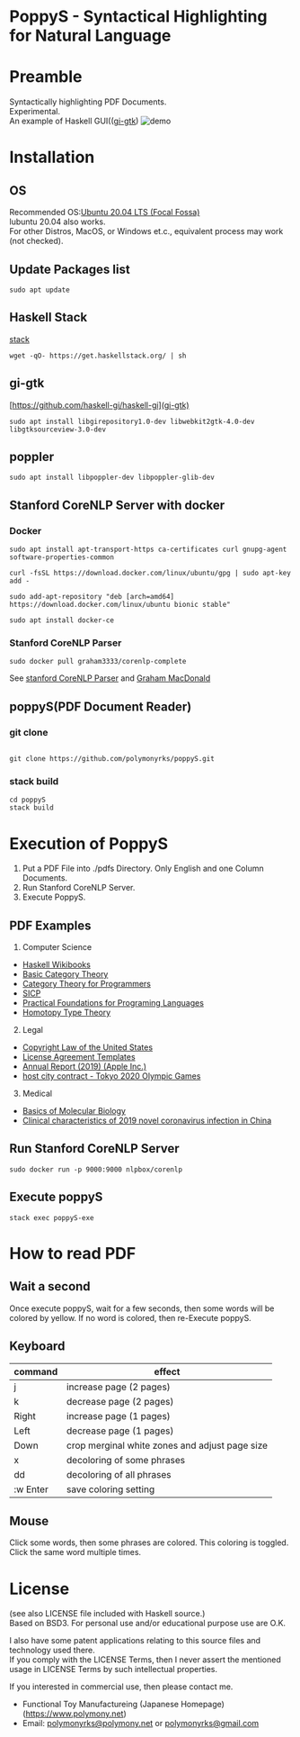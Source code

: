 # PoppyS - Syntactical Highlighting for Natural Language
# Preamble
Syntactically highlighting PDF Documents.  
Experimental.  
An example of Haskell GUI(([gi-gtk](https://hackage.haskell.org/package/gi-gtk))
![demo](./poppySMovie.gif)
# Installation
## OS
Recommended OS:[Ubuntu 20.04 LTS (Focal Fossa)](https://releases.ubuntu.com/20.04/)  
lubuntu 20.04 also works.  
For other Distros, MacOS, or Windows et.c., equivalent process may work (not checked).  
## Update Packages list
```shell
sudo apt update
```
## Haskell Stack
[stack](https://docs.haskellstack.org/en/stable/README/)
```shell
wget -qO- https://get.haskellstack.org/ | sh
```
## gi-gtk
[https://github.com/haskell-gi/haskell-gi](gi-gtk)
```shell
sudo apt install libgirepository1.0-dev libwebkit2gtk-4.0-dev libgtksourceview-3.0-dev
```
## poppler
```shell
sudo apt install libpoppler-dev libpoppler-glib-dev
```
## Stanford CoreNLP Server with docker
### Docker
```shell
sudo apt install apt-transport-https ca-certificates curl gnupg-agent software-properties-common
```
```shell
curl -fsSL https://download.docker.com/linux/ubuntu/gpg | sudo apt-key  add -
```
```shell
sudo add-apt-repository "deb [arch=amd64] https://download.docker.com/linux/ubuntu bionic stable"
```
```shell
sudo apt install docker-ce
```
### Stanford CoreNLP Parser
```shell
sudo docker pull graham3333/corenlp-complete
```
See [stanford CoreNLP Parser](https://stanfordnlp.github.io/CoreNLP/other-languages.html) and [Graham MacDonald](https://hub.docker.com/r/graham3333/corenlp-complete)  
## poppyS(PDF Document Reader)
### git clone
```shell

git clone https://github.com/polymonyrks/poppyS.git
```
### stack build
```shell
cd poppyS
stack build
```
# Execution of PoppyS
1. Put a PDF File into ./pdfs Directory. Only English and one Column Documents.  
2. Run Stanford CoreNLP Server.
3. Execute PoppyS.
## PDF Examples
1. Computer Science
* [Haskell Wikibooks](https://en.wikibooks.org/wiki/Haskell)
* [Basic Category Theory](https://arxiv.org/abs/1612.09375)
* [Category Theory for Programmers](https://github.com/hmemcpy/milewski-ctfp-pdf)
* [SICP](https://web.mit.edu/alexmv/6.037/sicp.pdf)
* [Practical Foundations for Programing Languages](http://profs.sci.univr.it/~merro/files/harper.pdf)
* [Homotopy Type Theory](http://saunders.phil.cmu.edu/book/hott-ebook.pdf)
2. Legal
* [Copyright Law of the United States](https://www.copyright.gov/title17/title17.pdf)
* [License Agreement Templates](https://otl.stanford.edu/sites/g/files/sbiybj10286/f/exclusive_03-06-2018.pdf)
* [Annual Report (2019) (Apple Inc.)](https://s2.q4cdn.com/470004039/files/doc_financials/2019/ar/_10-K-2019-(As-Filed).pdf)
* [host city contract - Tokyo 2020 Olympic Games](https://gtimg.tokyo2020.org/image/upload/production/jxnoeerdp7hxvgtgxp73.pdf)
3. Medical
* [Basics of Molecular Biology](https://homes.cs.washington.edu/~tompa/papers/molbio.pdf)
* [Clinical characteristics of 2019 novel coronavirus infection in China](https://www.medrxiv.org/content/10.1101/2020.02.06.20020974v1)

## Run Stanford CoreNLP Server
```
sudo docker run -p 9000:9000 nlpbox/corenlp
```
## Execute poppyS
```shell
stack exec poppyS-exe
```
# How to read PDF
## Wait a second
Once execute poppyS, wait for a few seconds, then some words will be colored by yellow.
If no word is colored, then re-Execute poppyS.
## Keyboard
|  command  |  effect  |
| ---- | ---- |
|  j  | increase page (2 pages) |
|  k  | decrease page (2 pages) |
|  Right  | increase page (1 pages) |
|  Left  | decrease page (1 pages) |
|  Down  | crop merginal white zones and adjust page size|
|  x  | decoloring of some phrases |
|  dd  | decoloring of all phrases |
|  :w Enter  | save coloring setting |
## Mouse
Click some words, then some phrases are colored. This coloring is toggled. Click the same word multiple times.  
# License
(see also LICENSE file included with Haskell source.)  
Based on BSD3. For personal use and/or educational purpose use are O.K.  

I also have some patent applications relating to this source files and technology used there.  
If you comply with the LICENSE Terms, then I never assert the mentioned usage in LICENSE Terms by such intellectual properties.  

If you interested in commercial use, then please contact me.  
  * Functional Toy Manufactureing (Japanese Homepage) (https://www.polymony.net)  
  * Email: polymonyrks@polymony.net or polymonyrks@gmail.com  
